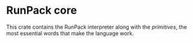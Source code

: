 # RunPack core

This crate contains the RunPack interpreter along with the *primitives*, the most essential words that make the language work.

